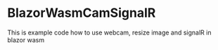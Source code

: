 # BlazorWasmCamSignalR
This is example code how to use webcam, resize image and signalR in blazor wasm
